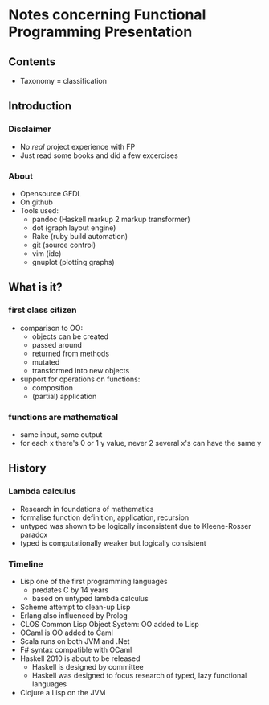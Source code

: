 # Notes concerning Functional Programming Presentation

## Contents
- Taxonomy = classification

## Introduction

### Disclaimer

- No *real* project experience with FP
- Just read some books and did a few excercises

### About

- Opensource GFDL
- On github 
- Tools used:
    + pandoc (Haskell markup 2 markup transformer)
    + dot (graph layout engine)
    + Rake (ruby build automation)
    + git (source control)
    + vim (ide)
    + gnuplot (plotting graphs)

## What is it?

### first class citizen

- comparison to OO: 
    + objects can be created
    + passed around
    + returned from methods
    + mutated
    + transformed into new objects
- support for operations on functions:
    + composition
    + (partial) application

### functions are mathematical

- same input, same output
- for each x there's 0 or 1 y value, never 2
  several x's can have the same y

## History

### Lambda calculus

- Research in foundations of mathematics
- formalise function definition, application, recursion
- untyped was shown to be logically inconsistent 
  due to Kleene-Rosser paradox
- typed is computationally weaker but logically consistent

### Timeline

- Lisp one of the first programming languages
    + predates C by 14 years
    + based on untyped lambda calculus
- Scheme attempt to clean-up Lisp
- Erlang also influenced by Prolog 
- CLOS Common Lisp Object System: OO added to Lisp
- OCaml is OO added to Caml
- Scala runs on both JVM and .Net
- F# syntax compatible with OCaml
- Haskell 2010 is about to be released
    + Haskell is designed by committee
    + Haskell was designed to focus research of typed, lazy functional
      languages
- Clojure a Lisp on the JVM
